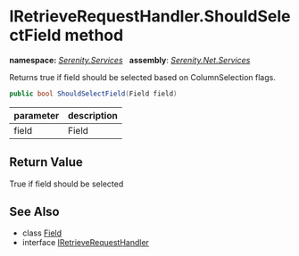 # IRetrieveRequestHandler.ShouldSelectField method
**namespace:** *[Serenity.Services](../../README.md#serenity.services-namespace)*   **assembly**: *[Serenity.Net.Services](../../README.md)*

Returns true if field should be selected based on ColumnSelection flags.

```csharp
public bool ShouldSelectField(Field field)
```

| parameter | description |
| --- | --- |
| field | Field |

## Return Value

True if field should be selected

## See Also

* class [Field](../Serenity.Net.Entity/../../Serenity.Data/Field.md)
* interface [IRetrieveRequestHandler](../IRetrieveRequestHandler.md)